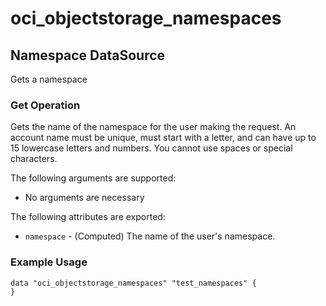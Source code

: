 
# oci\_objectstorage\_namespaces

## Namespace DataSource

Gets a namespace

### Get Operation
Gets the name of the namespace for the user making the request. An account name must be unique, must start with a
letter, and can have up to 15 lowercase letters and numbers. You cannot use spaces or special characters.

The following arguments are supported:

* No arguments are necessary

The following attributes are exported:

* `namespace` - (Computed) The name of the user's namespace. 

### Example Usage

```
data "oci_objectstorage_namespaces" "test_namespaces" {
}
```